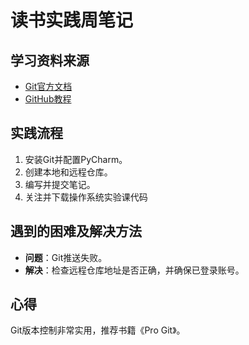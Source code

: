 # 读书实践周笔记
## 学习资料来源
- [Git官方文档](https://git-scm.com/doc)
- [GitHub教程](https://guides.github.com/)

## 实践流程
1. 安装Git并配置PyCharm。
2. 创建本地和远程仓库。
3. 编写并提交笔记。
4. 关注并下载操作系统实验课代码

## 遇到的困难及解决方法
- **问题**：Git推送失败。  
- **解决**：检查远程仓库地址是否正确，并确保已登录账号。

## 心得
Git版本控制非常实用，推荐书籍《Pro Git》。
